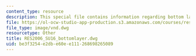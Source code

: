 ```yaml
---
content_type: resource
description: This special file contains information regarding bottom layer.
file: https://ol-ocw-studio-app-production.s3.amazonaws.com/courses/res-2-006-girls-who-build-cameras-summer-2016/be3f3254e2dbe60ee111268698265089_RES2006_SU16_bottomlayer.dwg
file_type: image/vnd.dwg
resourcetype: Other
title: RES2006_SU16_bottomlayer.dwg
uid: be3f3254-e2db-e60e-e111-268698265089
---
```

